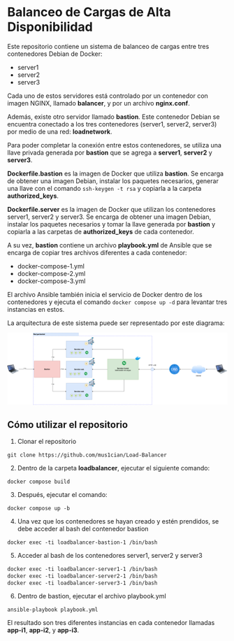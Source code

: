 # Balanceo de Cargas  de Alta Disponibilidad

Este repositorio contiene un sistema de balanceo de cargas entre tres contenedores Debian de Docker:
* server1
* server2
* server3

Cada uno de estos servidores está controlado por un contenedor con imagen NGINX, llamado __balancer__, y por un archivo __nginx.conf__. 

Además, existe otro servidor llamado __bastion__. Este contenedor Debian se encuentra conectado a los tres contenedores (server1, server2, server3) por medio de una red: __loadnetwork__. 

Para poder completar la conexión entre estos contenedores, se utiliza una llave privada generada por __bastion__ que se agrega a __server1__, __server2__ y __server3__.

__Dockerfile.bastion__ es la imagen de Docker que utiliza __bastion__. Se encarga de obtener una imagen Debian, instalar los paquetes necesarios, generar una llave con el comando `ssh-keygen -t rsa` y copiarla a la carpeta __authorized_keys__.

__Dockerfile.server__ es la imagen de Docker que utilizan los contenedores server1, server2 y server3. Se encarga de obtener una imagen Debian, instalar los paquetes necesarios y tomar la llave generada por __bastion__ y copiarla a las carpetas de __authorized_keys__ de cada contenedor.

A su vez, __bastion__ contiene un archivo __playbook.yml__ de Ansible que se encarga de copiar tres archivos diferentes a cada contenedor:

* docker-compose-1.yml
* docker-compose-2.yml
* docker-compose-3.yml

El archivo Ansible también inicia el servicio de Docker dentro de los contenedores y ejecuta el comando `docker compose up -d` para levantar tres instancias en estos.

La arquitectura de este sistema puede ser representado por este diagrama:

![Image](images/arquitectura.png)	

## Cómo utilizar el repositorio

1. Clonar el repositorio
```
git clone https://github.com/mus1cian/Load-Balancer
```

2. Dentro de la carpeta __loadbalancer__, ejecutar el siguiente comando:

```
docker compose build
```

3. Después, ejecutar el comando:
```
docker compose up -b
```
4. Una vez que los contenedores se hayan creado y estén prendidos, se debe acceder al bash del contenedor bastion
```
docker exec -ti loadbalancer-bastion-1 /bin/bash
```

5. Acceder al bash de los contenedores server1, server2 y server3
```
docker exec -ti loadbalancer-server1-1 /bin/bash
docker exec -ti loadbalancer-server2-1 /bin/bash
docker exec -ti loadbalancer-server3-1 /bin/bash
```

6. Dentro de bastion, ejecutar el archivo playbook.yml
```
ansible-playbook playbook.yml
```

El resultado son tres diferentes instancias en cada contenedor llamadas __app-i1__, __app-i2__, y __app-i3__.